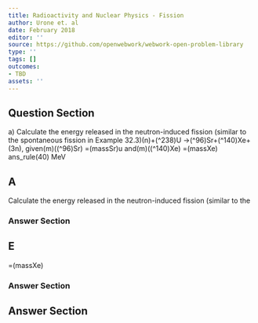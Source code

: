 ```yaml
---
title: Radioactivity and Nuclear Physics - Fission
author: Urone et. al
date: February 2018
editor: ''
source: https://github.com/openwebwork/webwork-open-problem-library
type: ''
tags: []
outcomes:
- TBD
assets: ''
---
```


## Question Section 

a) Calculate the energy released in the neutron-induced fission (similar to the
spontaneous fission in Example 32.3)(n)+(^238)U ->(^96)Sr+(^140)Xe+(3n), given(m)((^96)Sr) =(massSr)u and(m)((^140)Xe) =(massXe)
ans_rule(40) MeV

## A
Calculate the energy released in the neutron-induced fission (similar to the
### Answer Section
## E
=(massXe)
### Answer Section


## Answer Section

